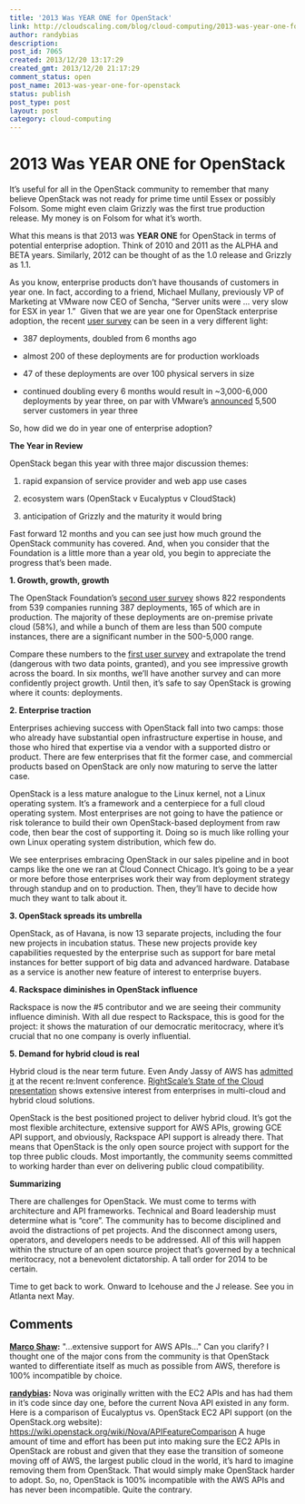 ```yaml
---
title: '2013 Was YEAR ONE for OpenStack'
link: http://cloudscaling.com/blog/cloud-computing/2013-was-year-one-for-openstack/
author: randybias
description: 
post_id: 7065
created: 2013/12/20 13:17:29
created_gmt: 2013/12/20 21:17:29
comment_status: open
post_name: 2013-was-year-one-for-openstack
status: publish
post_type: post
layout: post
category: cloud-computing
---
```


# 2013 Was YEAR ONE for OpenStack

It’s useful for all in the OpenStack community to remember that many believe OpenStack was not ready for prime time until Essex or possibly Folsom. Some might even claim Grizzly was the first true production release. My money is on Folsom for what it’s worth.

What this means is that 2013 was **YEAR ONE** for OpenStack in terms of potential enterprise adoption. Think of 2010 and 2011 as the ALPHA and BETA years. Similarly, 2012 can be thought of as the 1.0 release and Grizzly as 1.1.

As you know, enterprise products don’t have thousands of customers in year one. In fact, according to a friend, Michael Mullany, previously VP of Marketing at VMware now CEO of Sencha, “Server units were ... very slow for ESX in year 1.”  Given that we are year one for OpenStack enterprise adoption, the recent [user survey](https://www.openstack.org/user-survey/Login) can be seen in a very different light:

  * 387 deployments, doubled from 6 months ago

  * almost 200 of these deployments are for production workloads

  * 47 of these deployments are over 100 physical servers in size

  * continued doubling every 6 months would result in ~3,000-6,000 deployments by year three, on par with VMware’s [announced](http://www.vmware.com/company/news/releases/momentum.html) 5,500 server customers in year three

So, how did we do in year one of enterprise adoption?

**The Year in Review**

OpenStack began this year with three major discussion themes:

  1. rapid expansion of service provider and web app use cases

  2. ecosystem wars (OpenStack v Eucalyptus v CloudStack)

  3. anticipation of Grizzly and the maturity it would bring

Fast forward 12 months and you can see just how much ground the OpenStack community has covered. And, when you consider that the Foundation is a little more than a year old, you begin to appreciate the progress that’s been made.

**1\. Growth, growth, growth**

The OpenStack Foundation’s [second user survey](http://www.slideshare.net/openstack/openstack-user-survey-october-2013?from_search=1) shows 822 respondents from 539 companies running 387 deployments, 165 of which are in production. The majority of these deployments are on-premise private cloud (58%), and while a bunch of them are less than 500 compute instances, there are a significant number in the 500-5,000 range.

Compare these numbers to the [first user survey](http://www.slideshare.net/noggin143/havana-survey-resultsfinalv2?from_search=7) and extrapolate the trend (dangerous with two data points, granted), and you see impressive growth across the board. In six months, we’ll have another survey and can more confidently project growth. Until then, it’s safe to say OpenStack is growing where it counts: deployments.

**2\. Enterprise traction**

Enterprises achieving success with OpenStack fall into two camps: those who already have substantial open infrastructure expertise in house, and those who hired that expertise via a vendor with a supported distro or product. There are few enterprises that fit the former case, and commercial products based on OpenStack are only now maturing to serve the latter case.

OpenStack is a less mature analogue to the Linux kernel, not a Linux operating system. It’s a framework and a centerpiece for a full cloud operating system. Most enterprises are not going to have the patience or risk tolerance to build their own OpenStack-based deployment from raw code, then bear the cost of supporting it. Doing so is much like rolling your own Linux operating system distribution, which few do.

We see enterprises embracing OpenStack in our sales pipeline and in boot camps like the one we ran at Cloud Connect Chicago. It’s going to be a year or more before those enterprises work their way from deployment strategy through standup and on to production. Then, they’ll have to decide how much they want to talk about it.

**3\. OpenStack spreads its umbrella**

OpenStack, as of Havana, is now 13 separate projects, including the four new projects in incubation status. These new projects provide key capabilities requested by the enterprise such as support for bare metal instances for better support of big data and advanced hardware. Database as a service is another new feature of interest to enterprise buyers.

**4\. Rackspace diminishes in OpenStack influence**

Rackspace is now the #5 contributor and we are seeing their community influence diminish. With all due respect to Rackspace, this is good for the project: it shows the maturation of our democratic meritocracy, where it’s crucial that no one company is overly influential.

**5\. Demand for hybrid cloud is real**

Hybrid cloud is the near term future. Even Andy Jassy of AWS has [admitted it](http://www.itworld.com/cloud-computing/382784/amazon-web-services-grudgingly-accepts-hybrid-cloud) at the recent re:Invent conference. [RightScale’s State of the Cloud presentation](http://www.rightscale.com/lp/state-of-the-cloud-report.php) shows extensive interest from enterprises in multi-cloud and hybrid cloud solutions.

OpenStack is the best positioned project to deliver hybrid cloud. It’s got the most flexible architecture, extensive support for AWS APIs, growing GCE API support, and obviously, Rackspace API support is already there. That means that OpenStack is the only open source project with support for the top three public clouds. Most importantly, the community seems committed to working harder than ever on delivering public cloud compatibility.

**Summarizing**

There are challenges for OpenStack. We must come to terms with architecture and API frameworks. Technical and Board leadership must determine what is “core”. The community has to become disciplined and avoid the distractions of pet projects. And the disconnect among users, operators, and developers needs to be addressed. All of this will happen within the structure of an open source project that’s governed by a technical meritocracy, not a benevolent dictatorship. A tall order for 2014 to be certain.

Time to get back to work. Onward to Icehouse and the J release. See you in Atlanta next May.

## Comments

**[Marco Shaw](#6663 "2013-12-26 14:17:00"):** "...extensive support for AWS APIs..." Can you clarify? I thought one of the major cons from the community is that OpenStack wanted to differentiate itself as much as possible from AWS, therefore is 100% incompatible by choice.

**[randybias](#6664 "2013-12-26 18:32:00"):** Nova was originally written with the EC2 APIs and has had them in it’s code since day one, before the current Nova API existed in any form. Here is a comparison of Eucalyptus vs. OpenStack EC2 API support (on the OpenStack.org website): https://wiki.openstack.org/wiki/Nova/APIFeatureComparison A huge amount of time and effort has been put into making sure the EC2 APIs in OpenStack are robust and given that they ease the transition of someone moving off of AWS, the largest public cloud in the world, it’s hard to imagine removing them from OpenStack. That would simply make OpenStack harder to adopt. So, no, OpenStack is 100% incompatible with the AWS APIs and has never been incompatible. Quite the contrary.

